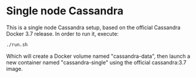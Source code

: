 # Single node Cassandra

This is a single node Cassandra setup, based on the official Cassandra Docker 3.7 release. In order to run it, execute:

```bash
./run.sh
```

Which will create a Docker volume named "cassandra-data", then launch a new container named "cassandra-single" using the official cassandra:3.7 image.